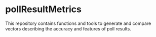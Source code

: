 # pollResultMetrics
This repository contains functions and tools to generate and compare vectors describing the accuracy and features of poll results. 
